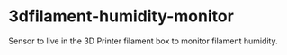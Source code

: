 # 3dfilament-humidity-monitor
Sensor to live in the 3D Printer filament box to monitor  filament humidity. 
